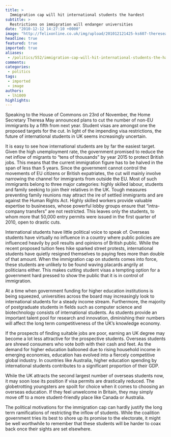 ```yaml
---
title: >
  Immigration cap will hit international students the hardest
subtitle: >
  Restrictions on immigration will endanger universities
date: "2010-12-12 14:27:10 +0000"
image: "http://felixonline.co.uk/img/upload/201012121425-ks607-theresea.jpg"
headline: true
featured: true
imported: true
aliases:
 - /politics/552/immigration-cap-will-hit-international-students-the-hardest-
comments:
categories:
 - politics
tags:
 - imported
 - image
authors:
 - lh1009
highlights:
---
```


Speaking to the House of Commons on 23rd of November, the Home Secretary Theresa May announced plans to cut the number of non-EU immigrants by a fifth from next year. Student visas are amongst one the proposed targets for the cut. In light of the impending visa restrictions, the future of international students in UK seems increasingly uncertain.

It is easy to see how international students are by far the easiest target. Given the high unemployment rate, the government promised to reduce the net inflow of migrants to “tens of thousands” by year 2015 to protect British jobs. This means that the current immigration figure has to be halved in the span of less than 5 years. Since the government cannot control the movements of EU citizens or British expatriates, the cut will mainly involve narrowing the channel for immigrants from outside the EU. Most of such immigrants belong to three major categories: highly skilled labour, students and family seeking to join their relatives in the UK. Tough measures preventing family reunions may attract the ire of settled immigrants and are against the Human Rights Act. Highly skilled workers provide valuable expertise to businesses, whose powerful lobby groups ensure that “intra-company transfers” are not restricted. This leaves only the students, to whom more that 50,000 entry permits were issued in the first quarter of 2010, open to drastic cuts.

International students have little political voice to speak of. Overseas students have virtually no influence in a country where public policies are influenced heavily by poll results and opinions of British public. While the recent proposed tuition fees hike sparked street protests, international students have quietly resigned themselves to paying fees more than double of that amount. When the immigration cap on students comes into force, these students are unlikely to be found waving placards angrily at politicians either. This makes cutting student visas a tempting option for a government hard pressed to show the public that it is in control of immigration.

At a time when government funding for higher education institutions is being squeezed, universities across the board may increasingly look to international students for a steady income stream. Furthermore, the majority of postgraduate students in fields such as computer science and biotechnology consists of international students. As students provide an important talent pool for research and innovation, diminishing their numbers will affect the long term competitiveness of the UK’s knowledge economy.

If the prospects of finding suitable jobs are poor, earning an UK degree may become a lot less attractive for the prospective students. Overseas students are shrewd consumers who vote both with their cash and feet. As the demand for higher education ballooned due to rising household income in emerging economies, education has evolved into a fiercely competitive global industry. In countries like Australia, higher education spending by international students contributes to a significant proportion of their GDP.

While the UK attracts the second largest number of overseas students now, it may soon lose its position if visa permits are drastically reduced. The globetrotting youngsters are spoilt for choice when it comes to choosing an overseas education. If they feel unwelcome in Britain, they may simply move off to a more student-friendly place like Canada or Australia.

The political motivations for the immigration cap can hardly justify the long term ramifications of restricting the inflow of students. While the coalition government tries its best to shore up its promise to the electorate, it might be well worthwhile to remember that these students will be harder to coax back once their sights are set elsewhere.
